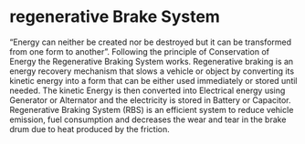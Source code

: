 # regenerative Brake System
“Energy can neither be created nor be destroyed but it can be transformed from one form to another”. Following the principle of Conservation of Energy the Regenerative Braking System works.
Regenerative braking is an energy recovery mechanism that slows a vehicle or object by converting its kinetic energy into a form that can be either used immediately or stored until needed.
The kinetic Energy is then converted into Electrical energy using Generator or Alternator and the electricity is stored in Battery or Capacitor.
Regenerative Braking System (RBS) is an efficient system to reduce vehicle emission, fuel consumption and decreases the wear and tear in the brake drum due to heat produced by the friction. 
